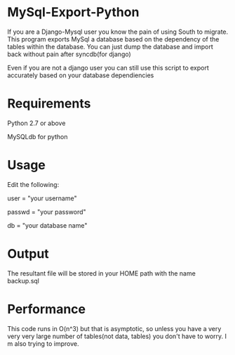 MySql-Export-Python
===================

If you are a Django-Mysql user you know the pain of using South to migrate. This program exports MySql a database based on the dependency of the tables within the database. You can just dump the database and import back without pain after syncdb(for django)


Even if you are not a django user you can still use this script to export accurately based on your database dependiencies

Requirements
===================

Python 2.7 or above

MySQLdb for python 



Usage
===================
Edit the following:

user = "your username"

passwd = "your password"

db = "your database name" 


Output
===================
The resultant file will be stored in your HOME path with the name backup.sql

Performance
===================
This code runs in O(n^3) but that is asymptotic, so unless you have a very very very large number of tables(not data, tables) you don't have to worry. I m also trying to improve.
